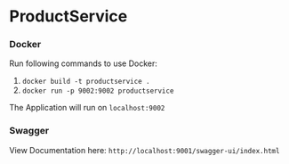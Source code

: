 # ProductService

### Docker
Run following commands to use Docker:

1. `docker build -t productservice .`
2. `docker run -p 9002:9002 productservice`
  
The Application will run on `localhost:9002`

### Swagger

View Documentation here: `http://localhost:9001/swagger-ui/index.html`